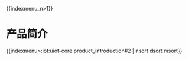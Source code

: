 {{indexmenu_n>1}}


# 产品简介

{{indexmenu>:iot:uiot-core:product_introduction#2 | nsort dsort msort}}

